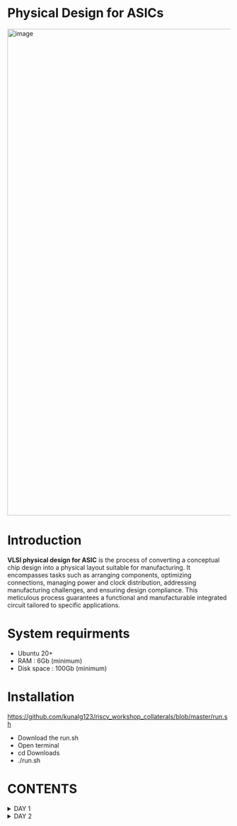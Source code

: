# Physical Design for ASICs

<img width="1100" alt="image" src="https://github.com/vandhana01/pes_asic_class/assets/142392052/2e4c7a2d-b188-403d-9482-a8efac7ceada">



# Introduction
**VLSI physical design for ASIC** is the process of converting a conceptual chip design into a physical layout suitable for manufacturing. It encompasses tasks such as arranging components, optimizing connections, managing power and clock distribution, addressing manufacturing challenges, and ensuring design compliance. This meticulous process guarantees a functional and manufacturable integrated circuit tailored to specific applications.

# System requirments
- Ubuntu 20+
- RAM : 6Gb (minimum)
- Disk space : 100Gb (minimum)
  
# Installation
https://github.com/kunalg123/riscv_workshop_collaterals/blob/master/run.sh
- Download the run.sh
- Open terminal
- cd Downloads
- ./run.sh
  
# CONTENTS
<details>
<summary>DAY 1</summary>
<br>
	
[](https://github.com/vandhana01/pes_asic_class#links-for-easy-navigaton)
## DAY 1
**Introduction to RISCV ISA and GNU Compiler Toolchain**
+ Introduction to RISC-V Basic Keywords
  - [Introduction](#introduction)
  - [From Apps to Hardware](#from-apps-to-hardware)
  - [Detail Description of Course Content](#detail-description-of-course-content)

+ Labwork for RISC-V Toolchain
  - [C Program](#c-program)
  - [RISCV GCC Compiler and Dissemble](#riscv-gcc-compiler-and-dissemble)
  - [Spike Simulation and Debug](#spike-simulation-and-debug)

+ Integer Number Representation  
  - [64-bit Unsigned Numbers](#64-bit-unsigned-numbers)
  - [64-bit Signed Numbers](#64-bit-signed-numbers)
  - [Lab For Signed and Unsigned Numbers](#lab-for-signed-and-unsigned-numbers)


# DAY 1    
 
# Introduction to RISc-V Basic Keywords
## Introduction
RISC-V Architecture -> RTL -> Layout

## From Apps to Hardware
## Flow
+ Application Software 
+ System Software
  - Operating System
  - Complier
  - Assembler
+ Hardware
<img width="502" alt="image" src="https://github.com/vandhana01/pes_asic_class/assets/142392052/eb287951-3c15-4b47-b5fe-1f471c84fe14">

## Detail Description of Course Content
- Pseudo Instructions
- Base integer Instructions RV641
- Multiply extension RV64M
- Single and double precision floating point extension RV64F & RV64D
- Application binary interface (ABI)
- Memory allocation and stack pointer

# Labwork for RISC-V Toolchain
## C Program
- Text editor used : leafpad
- To install leafpad in ubuntu : `sudo snap install leafpad`

## C program for sum from 1 to N
`leafpad sum1ton.c` : creates a text file called sum1ton.c
``` c
#include<stdio.h>

int main(){
	int i, sum=0, n=10;
	for (i=1;i<=n; ++i) {
	sum +=i;
	}
	printf("Sum of numbers from 1 to %d is %d \n",n,sum);
	return 0;
}
```
Compile using gcc complier
`gcc sum1ton.c`
`./a.out`

<img width="502" alt="image" src="https://github.com/vandhana01/pes_asic_class/assets/142392052/bcec2cbb-9a78-441d-84d6-f341d2645825">

## RISCV GCC Compiler and Dissemble
Compile using RISC-V gcc complier
- using -O1 optimisation
```
riscv64-unknown-elf-gcc -O1 -mabi=lp64 -march=rv64i -o sum1ton.o sum1ton.c
riscv64-unknown-elf-objdump -d sum1ton.o
```
Number of instructions = 15
<img width="502" alt="image" src="https://github.com/vandhana01/pes_asic_class/assets/142392052/242d83e5-c7c4-47cf-aa04-2c3db3373bd2">
- using -Ofast optimisation
```
riscv64-unknown-elf-gcc -Ofast -mabi=lp64 -march=rv64i -o sum1ton.o sum1ton.c
riscv64-unknown-elf-objdump -d sum1ton.o
```
Number of instructions = 12
<img width="502" alt="image" src="https://github.com/vandhana01/pes_asic_class/assets/142392052/b772a095-3460-4396-aba4-5c86296b4c34">

`riscv64-unknown-elf-objdump -d sum1ton.o` : gives the disassembled (Assembly Language Programming )ALP code

## Spike Simulation and Debug
`spike pk sum1ton.o` : To Verify the simulations using RISC-V complier

<img width="502" alt="image" src="https://github.com/vandhana01/pes_asic_class/assets/142392052/cdf11383-ad59-47e8-8007-abc80cd560ce">

`spike -d pk sum1ton.c ` :To debug

<img width="502" alt="image" src="https://github.com/vandhana01/pes_asic_class/assets/142392052/99241fdb-3988-4a42-b9f5-853648bd595d">

# Integer Number Representation 
+ 8-bits -> byte, 4-bytes -> word, 2-words or 8-bytes -> doubleword
## 64-bit Unsigned Numbers
- A 64-bit unsigned number can represent non-negative integer values using 64 bits, with no sign bit to indicate whether the number is positive or negative.
- Range: [0, (2^n)-1 ]

## 64-bit Signed Numbers
- A 64-bit signed number can represent both positive and negative integer values using 64 bits. The first bit, often referred to as the "sign bit," indicates whether the number is positive or negative.
- Range : Positive : [0 , 2^(n-1)-1] Negative : [-1 to 2^(n-1)]

## Lab For Signed and Unsigned Numbers
+ C program that shows the maximum and minimum values of 64bit unsigned numbers
```c
#include <stdio.h>
#include <math.h>

int main(){
	unsigned long long int max = (unsigned long long int) (pow(2,64) -1);
	unsigned long long int min = (unsigned long long int) (pow(2,64) *(-1));
	printf("lowest number represented by unsigned 64-bit integer is %llu\n",min);
	printf("highest number represented by unsigned 64-bit integer is %llu\n",max);
	return 0;
}
```

<img width="502" alt="image" src="https://github.com/vandhana01/pes_asic_class/assets/142392052/f0c93d75-c326-42ec-b3de-e1290c23b192">

+ C program that shows the maximum and minimum values of 64bit signed numbers
  
```c
#include <stdio.h>
#include <math.h>

int main(){
	long long int max = (long long int) (pow(2,63) -1);
	long long int min = (long long int) (pow(2,63) *(-1));
	printf("lowest number represented by signed 64-bit integer is %lld\n",min);
	printf("highest number represented by signed 64-bit integer is %lld\n",max);
	return 0;
}
```

<img width="502" alt="image" src="https://github.com/vandhana01/pes_asic_class/assets/142392052/7fef9481-74ef-4fcb-8462-eb0a7dc40cd9">

</details>

<details>
<summary>DAY 2 </summary>
<br>

[](https://github.com/vandhana01/pes_asic_class#links-for-easy-navigation)
# DAY 2


## DAY 2 
**Introduction to ABI and Basic Verification Flow**
+ Application Binary Interface
  - [Introduction to ABI](#introduction-to-abi)
  - [Memory Allocation for Double Words](#memory-allocation-for-double-words)
  - [Load, add and store instructions](#load-add-and-store-instructions)
  - [32-Registers and their ABI Names](#32-registers-and-their-abi-names)

+ Labwork using ABI Function Calls
  - [Algorithm for C Program using ASM](#algorithm-for-c-program-using-asm)
  - [Review ASM Function Calls](#review-asm-function-calls)
  - [Simulate C Program using Function Call](#simulate-c-program-using-function-call)

# Application Binary Interface

## Introduction to ABI
+ Base Binary Instructions
  - Base integer instructions refer to the fundamental set of instructions that operate on integer data in a computer's instruction set architecture (ISA)
  - These are arithmetic, logical, Comparison, Data Movement, Control Flow performing operations
+ Application Binary Interface (ABI)
  - An Application Binary Interface (ABI) serves as a crucial bridge between the software and hardware components of a computer system.
  - ABIs enable software components to seamlessly communicate and collaborate, even across diverse programming languages, compilers, and hardware architectures.
<img width="600" alt="image" src="https://github.com/vandhana01/pes_asic_class/assets/142392052/e25eba01-5478-4113-b402-e96d3da1ba9d"> 

## Memory Allocation for Double Words
- RISC-V has **32** registers
  - 32 bits for RV32
  - 64 bits for RV64

- Memory addressing system
  - **Little-Endian** (Risc-V belongs to little-endian)
  - **Big-Endian**
  
<img width="650" alt="image" src="https://github.com/vandhana01/pes_asic_class/assets/142392052/76ab920b-3abd-4085-b1b7-96e40af4945b"> 

## Load, add and store instructions
Load, Add, and Store instructions are often used to manipulate data within a computer's memory and registers.
1. **Load Instructions:**
Load instructions are used to transfer data from memory to registers. They allow you to fetch data from a specified memory address and place it into a register for further processing.

Example `ld x6, 8(x5)`

In this Example
- `ld` is the load double-word instruction.
- `x6` is the destination register.
- `8(x5)` is the memory address pointed to by register `x5` (base address + offset).
2. **Store Instructions:**
Store instructions are used to write data from registers into memory.They store values from registers into memory addresses

Example `sd x8, 8(x9)`

In this Example
- `sd` is the store double-word instruction.
- `x8` is the source register.
- `8(x9)` is the memory address pointed to by register `x9` (base address + offset).
3. Add Instructions:
  Add instructions are used to perform addition operations on registers. They add the values of two source registers and store the result in a destination register.

Example `add x9, x10, x11`

In this Example
- `add` is the add instruction.
- `x9` is the destination register.
- `x10` and `x11` are the source registers.

<img width="750" alt="image" src="https://github.com/vandhana01/pes_asic_class/assets/142392052/9df00634-f508-4c5f-9e55-86d4bf03be9f"> 

## 32-Registers and their ABI Names
The ABI names provide meaningful and consistent labels to the registers, which simplifies understanding their roles in function calls, data manipulation, and other operations.

<img width="350" alt="image" src="https://github.com/vandhana01/pes_asic_class/assets/142392052/320a926d-6867-4803-bb13-4abcecbe1467"> 

# Labwork using ABI Function Calls
## Algorithm for C Program using ASM
- This allows you to take advantage of assembly language's low-level control and optimizations while still benefiting from C's higher-level constructs.
- When you call an assembly function from your C code, the C calling convention is followed, including pushing arguments onto the stack or passing them in registers as required.
- The program executes the assembly function, following the assembly instructions you've provided.

## Review ASM Function Calls
- C code and assembly code are written in separate files
- Declaring assembly functions with appropriate signatures that match the calling conventions of your platform in assembly file
 
**C Program**
  
  `1to9custom.c`
  
  ``` c
  #include <stdio.h>
  
  extern int load(int x, int y);
  
  int main()
  {
    int result = 0;
    int count = 9;
    result = load(0x0, count+1);
    printf("Sum of numbers from 1 to 9 is %d\n", result);
  }
  ```
**Asseembly File**

`load.s`

``` s
.section .text
.global load
.type load, @function

load:

add a4, a0, zero
add a2, a0, a1
add a3, a0, zero

loop:

add a4, a3, a4
addi a3, a3, 1
blt a3, a2, loop
add a0, a4, zero
ret
```
## Simulate C Program using Function Call

Compile and execute the files 

<img width="550" alt="image" src="https://github.com/vandhana01/pes_asic_class/assets/142392052/87bb8d8a-1ce6-4631-8fcf-65116d2e32f7"> 

Disassemble the code 

<img width="550" alt="image" src="https://github.com/vandhana01/pes_asic_class/assets/142392052/038da5c5-6402-4e90-825c-9c8548353a95">


## Lab to Run C-Program on RISCV-CPU

```
git clone https://github.com/kunalg123/riscv_workshop_collaterals.git
```

```
cd riscv_workshop_collaterals
```

<img width="550" alt="image" src="https://github.com/vandhana01/pes_asic_class/assets/142392052/2904e4cc-c126-4e06-9b12-4a04ca31ab88">


```
ls -ltr
```

```
cd labs
```

```
ls -ltr
```

```
chmod 777 rv32im.sh
```

```
./rv32im.sh
```

<img width="550" alt="image" src="https://github.com/vandhana01/pes_asic_class/assets/142392052/3c9bb5d2-0247-436e-a666-c45148e03752">

</details>







  
